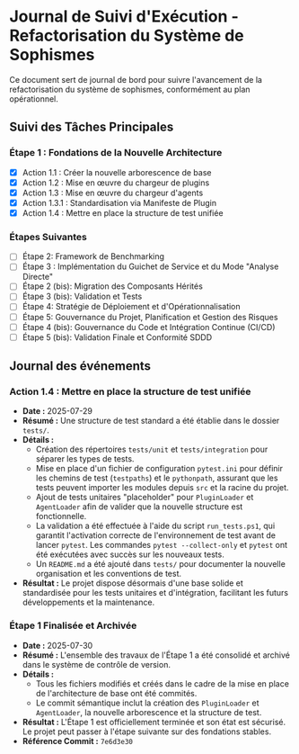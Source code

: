 # Journal de Suivi d'Exécution - Refactorisation du Système de Sophismes

Ce document sert de journal de bord pour suivre l'avancement de la refactorisation du système de sophismes, conformément au plan opérationnel.

## Suivi des Tâches Principales

### Étape 1 : Fondations de la Nouvelle Architecture
- [x] Action 1.1 : Créer la nouvelle arborescence de base
- [x] Action 1.2 : Mise en œuvre du chargeur de plugins
- [x] Action 1.3 : Mise en œuvre du chargeur d'agents
- [x] Action 1.3.1 : Standardisation via Manifeste de Plugin
- [x] Action 1.4 : Mettre en place la structure de test unifiée

### Étapes Suivantes
- [ ] Étape 2: Framework de Benchmarking
- [ ] Étape 3 : Implémentation du Guichet de Service et du Mode "Analyse Directe"
- [ ] Étape 2 (bis): Migration des Composants Hérités
- [ ] Étape 3 (bis): Validation et Tests
- [ ] Étape 4: Stratégie de Déploiement et d'Opérationnalisation
- [ ] Étape 5: Gouvernance du Projet, Planification et Gestion des Risques
- [ ] Étape 4 (bis): Gouvernance du Code et Intégration Continue (CI/CD)
- [ ] Étape 5 (bis): Validation Finale et Conformité SDDD

## Journal des événements

### Action 1.4 : Mettre en place la structure de test unifiée
- **Date :** 2025-07-29
- **Résumé :** Une structure de test standard a été établie dans le dossier `tests/`.
- **Détails :**
    - Création des répertoires `tests/unit` et `tests/integration` pour séparer les types de tests.
    - Mise en place d'un fichier de configuration `pytest.ini` pour définir les chemins de test (`testpaths`) et le `pythonpath`, assurant que les tests peuvent importer les modules depuis `src` et la racine du projet.
    - Ajout de tests unitaires "placeholder" pour `PluginLoader` et `AgentLoader` afin de valider que la nouvelle structure est fonctionnelle.
    - La validation a été effectuée à l'aide du script `run_tests.ps1`, qui garantit l'activation correcte de l'environnement de test avant de lancer `pytest`. Les commandes `pytest --collect-only` et `pytest` ont été exécutées avec succès sur les nouveaux tests.
    - Un `README.md` a été ajouté dans `tests/` pour documenter la nouvelle organisation et les conventions de test.
- **Résultat :** Le projet dispose désormais d'une base solide et standardisée pour les tests unitaires et d'intégration, facilitant les futurs développements et la maintenance.

### Étape 1 Finalisée et Archivée
- **Date :** 2025-07-30
- **Résumé :** L'ensemble des travaux de l'Étape 1 a été consolidé et archivé dans le système de contrôle de version.
- **Détails :**
    - Tous les fichiers modifiés et créés dans le cadre de la mise en place de l'architecture de base ont été commités.
    - Le commit sémantique inclut la création des `PluginLoader` et `AgentLoader`, la nouvelle arborescence et la structure de test.
- **Résultat :** L'Étape 1 est officiellement terminée et son état est sécurisé. Le projet peut passer à l'étape suivante sur des fondations stables.
- **Référence Commit :** `7e6d3e30`